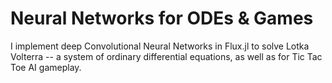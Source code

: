 # Neural Networks for ODEs & Games

I implement deep Convolutional Neural Networks in Flux.jl to solve Lotka Volterra -- a system of ordinary differential equations, as well as for Tic Tac Toe AI gameplay.
